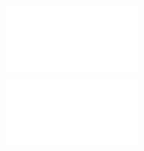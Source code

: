 
![../../misc/Media/Geraden im Raum.pdf](../../../docs/images/Geraden%20im%20Raum.pdf)



![../../misc/Media/Gegenseitige Lage zweier Geraden.pdf](../../../docs/images/Gegenseitige%20Lage%20zweier%20Geraden.pdf)

